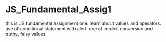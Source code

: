 # JS_Fundamental_Assig1
this is JS fundamental assignment one.
learn about values and operators.
use of conditional statement with alert.
use of implicit conversion and truthy, falsy values.

